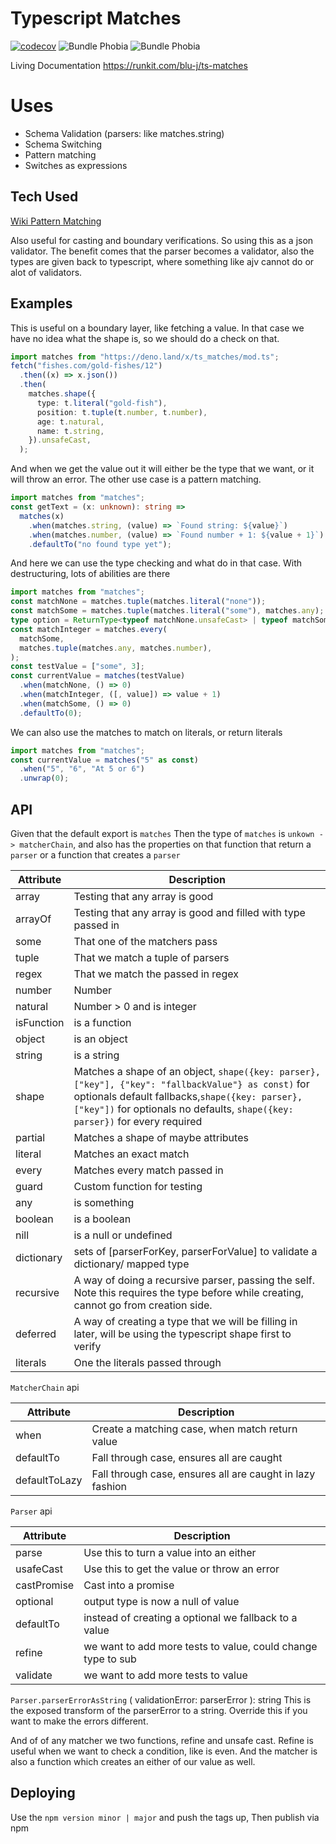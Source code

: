 # Typescript Matches

[![codecov](https://codecov.io/gh/Blu-J/ts-matches/branch/master/graph/badge.svg?token=RQ37H4AWWR)](https://codecov.io/gh/Blu-J/ts-matches)
![Bundle Phobia](https://badgen.net/bundlephobia/minzip/ts-matches)
![Bundle Phobia](https://badgen.net/bundlephobia/min/ts-matches)

Living Documentation https://runkit.com/blu-j/ts-matches

# Uses

- Schema Validation (parsers: like matches.string)
- Schema Switching
- Pattern matching
- Switches as expressions

## Tech Used

[Wiki Pattern Matching](https://en.wikipedia.org/wiki/Pattern_matching)

Also useful for casting and boundary verifications. So using this as a json
validator. The benefit comes that the parser becomes a validator, also the types
are given back to typescript, where something like ajv cannot do or alot of
validators.

## Examples

This is useful on a boundary layer, like fetching a value. In that case we have
no idea what the shape is, so we should do a check on that.

```typescript
import matches from "https://deno.land/x/ts_matches/mod.ts";
fetch("fishes.com/gold-fishes/12")
  .then((x) => x.json())
  .then(
    matches.shape({
      type: t.literal("gold-fish"),
      position: t.tuple(t.number, t.number),
      age: t.natural,
      name: t.string,
    }).unsafeCast,
  );
```

And when we get the value out it will either be the type that we want, or it
will throw an error. The other use case is a pattern matching.

```typescript
import matches from "matches";
const getText = (x: unknown): string =>
  matches(x)
    .when(matches.string, (value) => `Found string: ${value}`)
    .when(matches.number, (value) => `Found number + 1: ${value + 1}`)
    .defaultTo("no found type yet");
```

And here we can use the type checking and what do in that case. With
destructuring, lots of abilities are there

```typescript
import matches from "matches";
const matchNone = matches.tuple(matches.literal("none"));
const matchSome = matches.tuple(matches.literal("some"), matches.any);
type option = ReturnType<typeof matchNone.unsafeCast> | typeof matchSome._TYPE;
const matchInteger = matches.every(
  matchSome,
  matches.tuple(matches.any, matches.number),
);
const testValue = ["some", 3];
const currentValue = matches(testValue)
  .when(matchNone, () => 0)
  .when(matchInteger, ([, value]) => value + 1)
  .when(matchSome, () => 0)
  .defaultTo(0);
```

We can also use the matches to match on literals, or return literals

```typescript
import matches from "matches";
const currentValue = matches("5" as const)
  .when("5", "6", "At 5 or 6")
  .unwrap(0);
```

## API

Given that the default export is `matches` Then the type of `matches` is
`unkown -> matcherChain`, and also has the properties on that function that
return a `parser` or a function that creates a `parser`

| Attribute  | Description                                                                                                                                                                                                                           |
| ---------- | ------------------------------------------------------------------------------------------------------------------------------------------------------------------------------------------------------------------------------------- |
| array      | Testing that any array is good                                                                                                                                                                                                        |
| arrayOf    | Testing that any array is good and filled with type passed in                                                                                                                                                                         |
| some       | That one of the matchers pass                                                                                                                                                                                                         |
| tuple      | That we match a tuple of parsers                                                                                                                                                                                                      |
| regex      | That we match the passed in regex                                                                                                                                                                                                     |
| number     | Number                                                                                                                                                                                                                                |
| natural    | Number > 0 and is integer                                                                                                                                                                                                             |
| isFunction | is a function                                                                                                                                                                                                                         |
| object     | is an object                                                                                                                                                                                                                          |
| string     | is a string                                                                                                                                                                                                                           |
| shape      | Matches a shape of an object, `shape({key: parser}, ["key"], {"key": "fallbackValue"} as const)` for optionals default fallbacks,`shape({key: parser}, ["key"])` for optionals no defaults, `shape({key: parser})` for every required |
| partial    | Matches a shape of maybe attributes                                                                                                                                                                                                   |
| literal    | Matches an exact match                                                                                                                                                                                                                |
| every      | Matches every match passed in                                                                                                                                                                                                         |
| guard      | Custom function for testing                                                                                                                                                                                                           |
| any        | is something                                                                                                                                                                                                                          |
| boolean    | is a boolean                                                                                                                                                                                                                          |
| nill       | is a null or undefined                                                                                                                                                                                                                |
| dictionary | sets of [parserForKey, parserForValue] to validate a dictionary/ mapped type                                                                                                                                                          |
| recursive  | A way of doing a recursive parser, passing the self. Note this requires the type before while creating, cannot go from creation side.                                                                                                 |
| deferred   | A way of creating a type that we will be filling in later, will be using the typescript shape first to verify                                                                                                                         |
| literals   | One the literals passed through                                                                                                                                                                                                       |

`MatcherChain` api

| Attribute     | Description                                               |
| ------------- | --------------------------------------------------------- |
| when          | Create a matching case, when match return value           |
| defaultTo     | Fall through case, ensures all are caught                 |
| defaultToLazy | Fall through case, ensures all are caught in lazy fashion |

`Parser` api

| Attribute   | Description                                                  |
| ----------- | ------------------------------------------------------------ |
| parse       | Use this to turn a value into an either                      |
| usafeCast   | Use this to get the value or throw an error                  |
| castPromise | Cast into a promise                                          |
| optional    | output type is now a null of value                           |
| defaultTo   | instead of creating a optional we fallback to a value        |
| refine      | we want to add more tests to value, could change type to sub |
| validate    | we want to add more tests to value                           |

`Parser.parserErrorAsString` ( validationError: parserError ): string This is
the exposed transform of the parserError to a string. Override this if you want
to make the errors different.

And of of any matcher we two functions, refine and unsafe cast. Refine is useful
when we want to check a condition, like is even. And the matcher is also a
function which creates an either of our value as well.

## Deploying

Use the `npm version minor | major` and push the tags up, Then publish via npm
